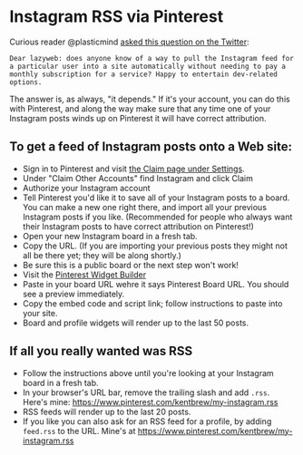 # Instagram RSS via Pinterest

Curious reader @plasticmind [asked this question on the Twitter](https://twitter.com/plasticmind/status/1235589410789285889):

    Dear lazyweb: does anyone know of a way to pull the Instagram feed for a particular user into a site automatically without needing to pay a monthly subscription for a service? Happy to entertain dev-related options.

The answer is, as always, "it depends." If it's your account, you can do this with Pinterest, and along the way make sure that any time one of your Instagram posts winds up on Pinterest it will have correct attribution.

## To get a feed of Instagram posts onto a Web site:

- Sign in to Pinterest and visit [the Claim page under Settings](https://www.pinterest.com/settings/claim).
- Under "Claim Other Accounts" find Instagram and click Claim
- Authorize your Instagram account
- Tell Pinterest you'd like it to save all of your Instagram posts to a board. You can make a new one right there, and import all your previous Instagram posts if you like. (Recommended for people who always want their Instagram posts to have correct attribution on Pinterest!)
- Open your new Instagram board in a fresh tab.
- Copy the URL. (If you are importing your previous posts they might not all be there yet; they will be along shortly.)
- Be sure this is a public board or the next step won't work!
- Visit the [Pinterest Widget Builder](https://developers.pinterest.com/tools/widget-builder/?type=board)
- Paste in your board URL wehre it says Pinterest Board URL.  You should see a preview immediately.
- Copy the embed code and script link; follow instructions to paste into your site.
- Board and profile widgets will render up to the last 50 posts.

## If all you really wanted was RSS

- Follow the instructions above until you're looking at your Instagram board in a fresh tab.
- In your browser's URL bar, remove the trailing slash and add `.rss`.  Here's mine:  https://www.pinterest.com/kentbrew/my-instagram.rss
- RSS feeds will render up to the last 20 posts.
- If you like you can also ask for an RSS feed for a profile, by adding `feed.rss` to the URL. Mine's at https://www.pinterest.com/kentbrew/my-instagram.rss
